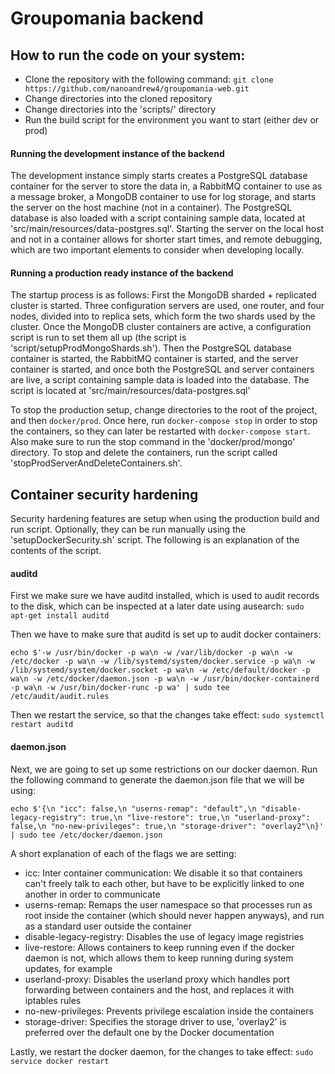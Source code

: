 # Groupomania backend
  
## How to run the code on your system:  
  
- Clone the repository with the following command: `git clone https://github.com/nanoandrew4/groupomania-web.git`
- Change directories into the cloned repository
- Change directories into the 'scripts/' directory
- Run the build script for the environment you want to start (either dev or prod)

#### Running the development instance of the backend
The development instance simply starts creates a PostgreSQL database container for 
the server to store the data in, a RabbitMQ container to use as a message broker, 
a MongoDB container to use for log storage, and starts the server on the host machine 
(not in a container). The PostgreSQL database is also loaded with a script containing 
sample data, located at 'src/main/resources/data-postgres.sql'. 
Starting the server on the local host and not in a container allows for
shorter start times, and remote debugging, which are two important 
elements to consider when developing locally.

#### Running a production ready instance of the backend
The startup process is as follows: First the MongoDB sharded + replicated cluster
is started. Three configuration servers are used, one router, and four nodes, divided into
to replica sets, which form the two shards used by the cluster. Once the MongoDB cluster 
containers are active, a configuration script is run to set them all up 
(the script is 'script/setupProdMongoShards.sh'). Then
the PostgreSQL database container is started, the RabbitMQ
container is started, and the server container is started, and once both 
the PostgreSQL and server containers are live, a script containing sample data 
is loaded into the database. The script is located at 'src/main/resources/data-postgres.sql'

To stop the production setup, change directories to the root of the project, and then `docker/prod`.
Once here, run `docker-compose stop` in order to stop the containers, so they can later be restarted
with `docker-compose start`. Also make sure to run the stop command in the 'docker/prod/mongo'
directory. To stop and delete the containers, run the script called 'stopProdServerAndDeleteContainers.sh'.

## Container security hardening

Security hardening features are setup when using the production build and
run script. Optionally, they can be run manually using the 'setupDockerSecurity.sh' script.
The following is an explanation of the contents of the script.

#### auditd
First we make sure we have auditd installed, which is used to audit records 
to the disk, which can be inspected at a later date using ausearch: 
`sudo apt-get install auditd`

Then we have to make sure that auditd is set up to audit docker containers:

`echo $'-w /usr/bin/docker -p wa\n -w /var/lib/docker -p wa\n -w /etc/docker -p wa\n -w /lib/systemd/system/docker.service
       -p wa\n -w /lib/systemd/system/docker.socket -p wa\n -w /etc/default/docker -p wa\n -w /etc/docker/daemon.json -p wa\n
       -w /usr/bin/docker-containerd -p wa\n -w /usr/bin/docker-runc -p wa' | sudo tee /etc/audit/audit.rules`

Then we restart the service, so that the changes take effect:
`sudo systemctl restart auditd`

#### daemon.json

Next, we are going to set up some restrictions on our docker daemon. Run the following command
to generate the daemon.json file that we will be using:

`echo $'{\n "icc": false,\n "userns-remap": "default",\n "disable-legacy-registry": true,\n "live-restore": true,\n
        "userland-proxy": false,\n "no-new-privileges": true,\n "storage-driver": "overlay2"\n}' | sudo tee /etc/docker/daemon.json`

A short explanation of each of the flags we are setting:
- icc: Inter container communication: We disable it so that containers 
can't freely talk to each other, but have to be explicitly linked to one another in order to communicate
- userns-remap: Remaps the user namespace so that processes run as root 
inside the container (which should never happen anyways), and run as a standard user outside the container
- disable-legacy-registry: Disables the use of legacy image registries
- live-restore: Allows containers to keep running even if the docker 
daemon is not, which allows them to keep running during system updates, for example
- userland-proxy: Disables the userland proxy which handles port forwarding 
between containers and the host, and replaces it with iptables rules
- no-new-privileges: Prevents privilege escalation inside the containers
- storage-driver: Specifies the storage driver to use, 'overlay2' is 
preferred over the default one by the Docker documentation

Lastly, we restart the docker daemon, for the changes to take effect:
`sudo service docker restart`